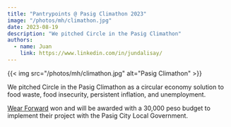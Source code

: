 ```yaml
---
title: "Pantrypoints @ Pasig Climathon 2023"
image: "/photos/mh/climathon.jpg"
date: 2023-08-19
description: "We pitched Circle in the Pasig Climathon"
authors:
  - name: Juan
    link: https://www.linkedin.com/in/jundalisay/
---
```


{{< img src="/photos/mh/climathon.jpg" alt="Pasig Climathon" >}}

We pitched Circle in the Pasig Climathon as a circular economy solution to food waste, food insecurity, persistent inflation, and unemployment.

[Wear Forward](https://www.wearforward.com/) won and will be awarded with a 30,000 peso budget to implement their project with the Pasig City Local Government.
